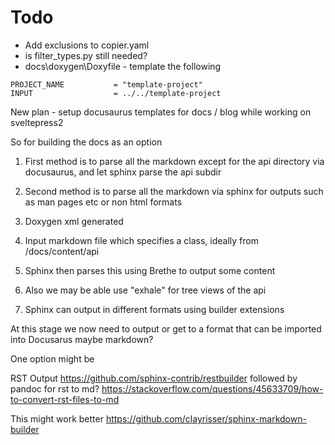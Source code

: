 # Todo

  * Add exclusions to copier.yaml
  * is filter_types.py still needed?
  * docs\doxygen\Doxyfile - template the following

```
PROJECT_NAME           = "template-project"
INPUT                  = ../../template-project
```

New plan - setup docusaurus templates for docs / blog
while working on sveltepress2






So for building the docs as an option
1. First method is to parse all the markdown except for the api directory via docusaurus, and let sphinx parse the api subdir
2. Second method is to parse all the markdown via sphinx for outputs such as man pages etc or non html formats


1. Doxygen xml generated
2. Input markdown file which specifies a class, ideally from /docs/content/api
3. Sphinx then parses this using Brethe to output some content
4. Also we may be able use "exhale" for tree views of the api
5. Sphinx can output in different formats using builder extensions

At this stage we now need to output or get to a format that can be imported into Docusarus
maybe markdown?

One option might be

RST Output
https://github.com/sphinx-contrib/restbuilder
followed by pandoc for rst to md?
https://stackoverflow.com/questions/45633709/how-to-convert-rst-files-to-md

This might work better
https://github.com/clayrisser/sphinx-markdown-builder
